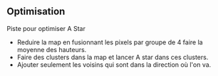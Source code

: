## Optimisation
Piste pour optimiser A Star
- Reduire la map en fusionnant les pixels par groupe de 4 faire la moyenne des hauteurs.
- Faire des clusters dans la map et lancer A star dans ces clusters.
- Ajouter seulement les voisins qui sont dans la direction où l'on va.
